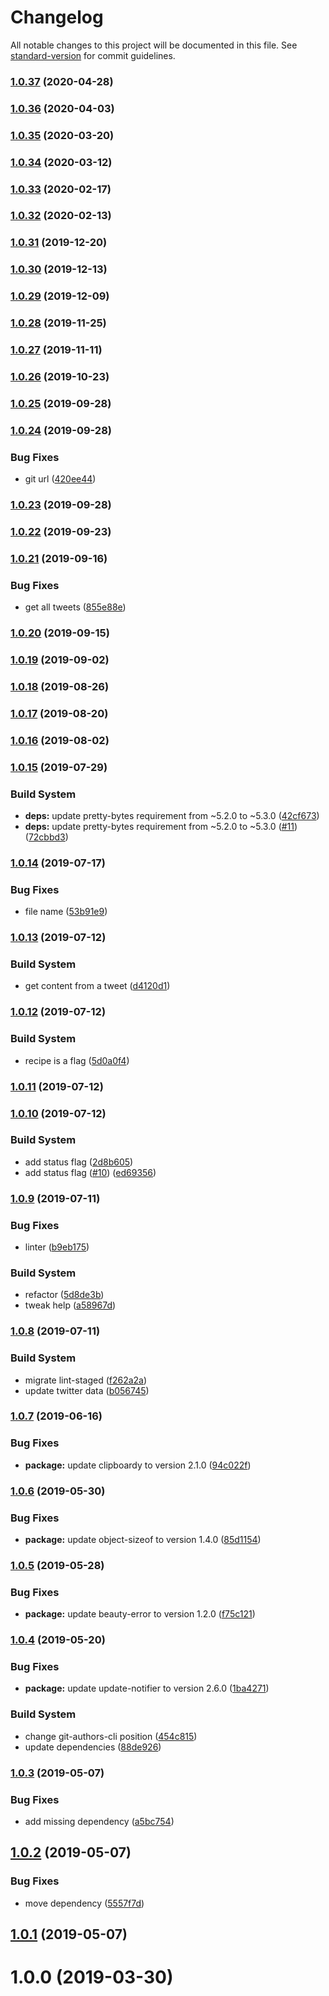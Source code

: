 # Changelog

All notable changes to this project will be documented in this file. See [standard-version](https://github.com/conventional-changelog/standard-version) for commit guidelines.

### [1.0.37](https://github.com/microlinkhq/mql-cli/compare/v1.0.36...v1.0.37) (2020-04-28)

### [1.0.36](https://github.com/microlinkhq/mql-cli/compare/v1.0.35...v1.0.36) (2020-04-03)

### [1.0.35](https://github.com/microlinkhq/mql-cli/compare/v1.0.34...v1.0.35) (2020-03-20)

### [1.0.34](https://github.com/microlinkhq/mql-cli/compare/v1.0.33...v1.0.34) (2020-03-12)

### [1.0.33](https://github.com/microlinkhq/mql-cli/compare/v1.0.32...v1.0.33) (2020-02-17)

### [1.0.32](https://github.com/microlinkhq/mql-cli/compare/v1.0.31...v1.0.32) (2020-02-13)

### [1.0.31](https://github.com/microlinkhq/mql-cli/compare/v1.0.30...v1.0.31) (2019-12-20)

### [1.0.30](https://github.com/microlinkhq/mql-cli/compare/v1.0.29...v1.0.30) (2019-12-13)

### [1.0.29](https://github.com/microlinkhq/mql-cli/compare/v1.0.28...v1.0.29) (2019-12-09)

### [1.0.28](https://github.com/microlinkhq/mql-cli/compare/v1.0.27...v1.0.28) (2019-11-25)

### [1.0.27](https://github.com/microlinkhq/mql-cli/compare/v1.0.26...v1.0.27) (2019-11-11)

### [1.0.26](https://github.com/microlinkhq/mql-cli/compare/v1.0.25...v1.0.26) (2019-10-23)

### [1.0.25](https://github.com/microlinkhq/mql-cli/compare/v1.0.24...v1.0.25) (2019-09-28)

### [1.0.24](https://github.com/microlinkhq/mql-cli/compare/v1.0.23...v1.0.24) (2019-09-28)


### Bug Fixes

* git url ([420ee44](https://github.com/microlinkhq/mql-cli/commit/420ee44))

### [1.0.23](https://github.com/microlinkhq/mql/compare/v1.0.22...v1.0.23) (2019-09-28)

### [1.0.22](https://github.com/microlinkhq/mql/compare/v1.0.21...v1.0.22) (2019-09-23)

### [1.0.21](https://github.com/microlinkhq/mql/compare/v1.0.20...v1.0.21) (2019-09-16)


### Bug Fixes

* get all tweets ([855e88e](https://github.com/microlinkhq/mql/commit/855e88e))

### [1.0.20](https://github.com/microlinkhq/mql/compare/v1.0.19...v1.0.20) (2019-09-15)

### [1.0.19](https://github.com/microlinkhq/mql/compare/v1.0.18...v1.0.19) (2019-09-02)

### [1.0.18](https://github.com/microlinkhq/mql/compare/v1.0.17...v1.0.18) (2019-08-26)

### [1.0.17](https://github.com/microlinkhq/mql/compare/v1.0.16...v1.0.17) (2019-08-20)

### [1.0.16](https://github.com/microlinkhq/mql/compare/v1.0.15...v1.0.16) (2019-08-02)



### [1.0.15](https://github.com/microlinkhq/mql/compare/v1.0.14...v1.0.15) (2019-07-29)


### Build System

* **deps:** update pretty-bytes requirement from ~5.2.0 to ~5.3.0 ([42cf673](https://github.com/microlinkhq/mql/commit/42cf673))
* **deps:** update pretty-bytes requirement from ~5.2.0 to ~5.3.0 ([#11](https://github.com/microlinkhq/mql/issues/11)) ([72cbbd3](https://github.com/microlinkhq/mql/commit/72cbbd3))



### [1.0.14](https://github.com/microlinkhq/mql/compare/v1.0.13...v1.0.14) (2019-07-17)


### Bug Fixes

* file name ([53b91e9](https://github.com/microlinkhq/mql/commit/53b91e9))



### [1.0.13](https://github.com/microlinkhq/mql/compare/v1.0.12...v1.0.13) (2019-07-12)


### Build System

* get content from a tweet ([d4120d1](https://github.com/microlinkhq/mql/commit/d4120d1))



### [1.0.12](https://github.com/microlinkhq/mql/compare/v1.0.11...v1.0.12) (2019-07-12)


### Build System

* recipe is a flag ([5d0a0f4](https://github.com/microlinkhq/mql/commit/5d0a0f4))



### [1.0.11](https://github.com/microlinkhq/mql/compare/v1.0.10...v1.0.11) (2019-07-12)



### [1.0.10](https://github.com/microlinkhq/mql/compare/v1.0.9...v1.0.10) (2019-07-12)


### Build System

* add status flag ([2d8b605](https://github.com/microlinkhq/mql/commit/2d8b605))
* add status flag ([#10](https://github.com/microlinkhq/mql/issues/10)) ([ed69356](https://github.com/microlinkhq/mql/commit/ed69356))



### [1.0.9](https://github.com/microlinkhq/mql/compare/v1.0.8...v1.0.9) (2019-07-11)


### Bug Fixes

* linter ([b9eb175](https://github.com/microlinkhq/mql/commit/b9eb175))


### Build System

* refactor ([5d8de3b](https://github.com/microlinkhq/mql/commit/5d8de3b))
* tweak help ([a58967d](https://github.com/microlinkhq/mql/commit/a58967d))



### [1.0.8](https://github.com/microlinkhq/mql/compare/v1.0.7...v1.0.8) (2019-07-11)


### Build System

* migrate lint-staged ([f262a2a](https://github.com/microlinkhq/mql/commit/f262a2a))
* update twitter data ([b056745](https://github.com/microlinkhq/mql/commit/b056745))



### [1.0.7](https://github.com/microlinkhq/mql/compare/v1.0.6...v1.0.7) (2019-06-16)


### Bug Fixes

* **package:** update clipboardy to version 2.1.0 ([94c022f](https://github.com/microlinkhq/mql/commit/94c022f))



### [1.0.6](https://github.com/microlinkhq/mql/compare/v1.0.5...v1.0.6) (2019-05-30)


### Bug Fixes

* **package:** update object-sizeof to version 1.4.0 ([85d1154](https://github.com/microlinkhq/mql/commit/85d1154))



### [1.0.5](https://github.com/microlinkhq/mql/compare/v1.0.4...v1.0.5) (2019-05-28)


### Bug Fixes

* **package:** update beauty-error to version 1.2.0 ([f75c121](https://github.com/microlinkhq/mql/commit/f75c121))



### [1.0.4](https://github.com/microlinkhq/mql/compare/v1.0.3...v1.0.4) (2019-05-20)


### Bug Fixes

* **package:** update update-notifier to version 2.6.0 ([1ba4271](https://github.com/microlinkhq/mql/commit/1ba4271))


### Build System

* change git-authors-cli position ([454c815](https://github.com/microlinkhq/mql/commit/454c815))
* update dependencies ([88de926](https://github.com/microlinkhq/mql/commit/88de926))



### [1.0.3](https://github.com/microlinkhq/mql/compare/v1.0.2...v1.0.3) (2019-05-07)


### Bug Fixes

* add missing dependency ([a5bc754](https://github.com/microlinkhq/mql/commit/a5bc754))



## [1.0.2](https://github.com/microlinkhq/mql/compare/v1.0.1...v1.0.2) (2019-05-07)


### Bug Fixes

* move dependency ([5557f7d](https://github.com/microlinkhq/mql/commit/5557f7d))



## [1.0.1](https://github.com/microlinkhq/mql/compare/v1.0.0...v1.0.1) (2019-05-07)



<a name="1.0.0"></a>
# 1.0.0 (2019-03-30)
